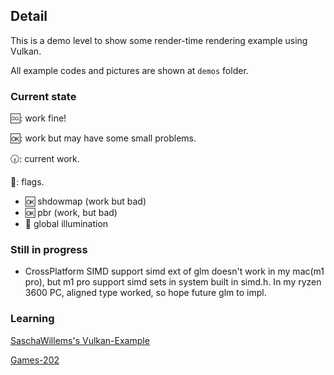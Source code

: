 ## Detail

This is a demo level to show some render-time rendering example using Vulkan.

All example codes and pictures are shown at `demos` folder.

### Current state
🆒: work fine!

🆗: work but may have some small problems.

🕡: current work.

🚩: flags.


- 🆗 shdowmap (work but bad)
- 🆗 pbr (work, but bad)
- 🚩 global illumination



### Still in progress

- CrossPlatform SIMD support
    simd ext of glm doesn't work in my mac(m1 pro), but m1 pro support simd sets in system built in simd.h. 
    In my ryzen 3600 PC, aligned type worked, so hope future glm to impl.

### Learning 

[SaschaWillems's Vulkan-Example](https://github.com/SaschaWillems/Vulkan/tree/master/examples)

[Games-202](https://games-cn.org/games202/)